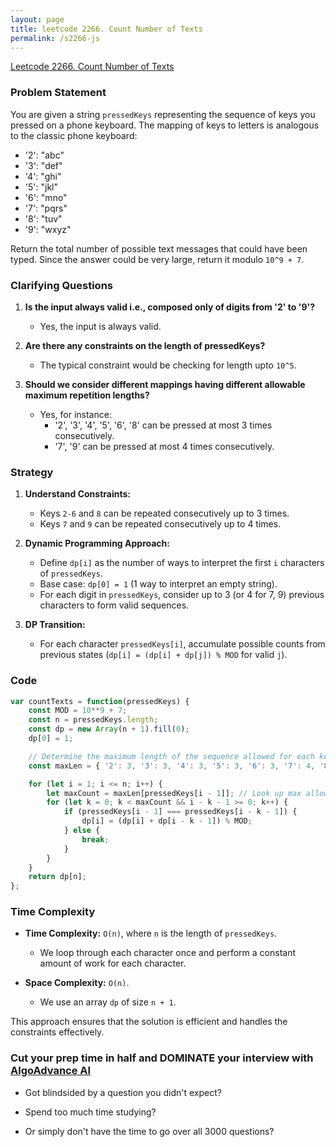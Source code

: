 ```yaml
---
layout: page
title: leetcode 2266. Count Number of Texts
permalink: /s2266-js
---
```

[Leetcode 2266. Count Number of Texts](https://algoadvance.github.io/algoadvance/l2266)
### Problem Statement

You are given a string `pressedKeys` representing the sequence of keys you pressed on a phone keyboard. The mapping of keys to letters is analogous to the classic phone keyboard:

- '2': "abc"
- '3': "def"
- '4': "ghi"
- '5': "jkl"
- '6': "mno"
- '7': "pqrs"
- '8': "tuv"
- '9': "wxyz"

Return the total number of possible text messages that could have been typed. Since the answer could be very large, return it modulo `10^9 + 7`.

### Clarifying Questions

1. **Is the input always valid i.e., composed only of digits from '2' to '9'?**
   - Yes, the input is always valid.

2. **Are there any constraints on the length of pressedKeys?**
   - The typical constraint would be checking for length upto `10^5`.

3. **Should we consider different mappings having different allowable maximum repetition lengths?**
   - Yes, for instance:
     - '2', '3', '4', '5', '6', '8' can be pressed at most 3 times consecutively.
     - '7', '9' can be pressed at most 4 times consecutively.

### Strategy

1. **Understand Constraints:**
   - Keys `2-6` and `8` can be repeated consecutively up to 3 times.
   - Keys `7` and `9` can be repeated consecutively up to 4 times.
  
2. **Dynamic Programming Approach:**
   - Define `dp[i]` as the number of ways to interpret the first `i` characters of `pressedKeys`.
   - Base case: `dp[0] = 1` (1 way to interpret an empty string).
   - For each digit in `pressedKeys`, consider up to 3 (or 4 for 7, 9) previous characters to form valid sequences.
  
3. **DP Transition:**
   - For each character `pressedKeys[i]`, accumulate possible counts from previous states (`dp[i] = (dp[i] + dp[j]) % MOD` for valid `j`).

### Code

```javascript
var countTexts = function(pressedKeys) {
    const MOD = 10**9 + 7;
    const n = pressedKeys.length;
    const dp = new Array(n + 1).fill(0);
    dp[0] = 1;

    // Determine the maximum length of the sequence allowed for each key
    const maxLen = { '2': 3, '3': 3, '4': 3, '5': 3, '6': 3, '7': 4, '8': 3, '9': 4 };

    for (let i = 1; i <= n; i++) {
        let maxCount = maxLen[pressedKeys[i - 1]]; // Look up max allowed repetitions for current digit
        for (let k = 0; k < maxCount && i - k - 1 >= 0; k++) {
            if (pressedKeys[i - 1] === pressedKeys[i - k - 1]) {
                dp[i] = (dp[i] + dp[i - k - 1]) % MOD;
            } else {
                break;
            }
        }
    }
    return dp[n];
};
```

### Time Complexity

- **Time Complexity:** `O(n)`, where `n` is the length of `pressedKeys`.
  - We loop through each character once and perform a constant amount of work for each character.
  
- **Space Complexity:** `O(n)`.
  - We use an array `dp` of size `n + 1`.

This approach ensures that the solution is efficient and handles the constraints effectively.


### Cut your prep time in half and DOMINATE your interview with [AlgoAdvance AI](https://algoAdvance.com)

- Got blindsided by a question you didn't expect?

- Spend too much time studying?

- Or simply don't have the time to go over all 3000 questions?

